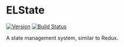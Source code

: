 # ELState

[![Version](https://img.shields.io/badge/version-v1.0.0-blue.svg)](https://github.com/Electrode-iOS/ELState/releases/latest)
[![Build Status](https://travis-ci.org/Electrode-iOS/ELFoundation.svg?branch=master)](https://travis-ci.org/Electrode-iOS/ELState)

A state management system, similar to Redux.

